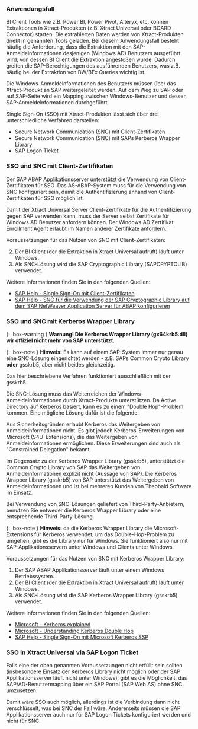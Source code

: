 
### Anwendungsfall

BI Client Tools wie z.B. Power BI, Power Pivot, Alteryx, etc. können Extraktionen in Xtract-Produkten (z.B. Xtract Universal oder BOARD Connector) starten. Die extrahierten Daten werden von Xtract-Produkten direkt in genannten Tools geladen.
Bei diesem Anwendungsfall besteht häufig die Anforderung, dass die Extraktion mit den SAP-Anmeldeinformationen desjenigen (Windows AD) Benutzers ausgeführt wird, von dessen BI Client die Extraktion angestoßen wurde. Dadurch greifen die SAP-Berechtigungen des ausführenden Benutzers, was z.B. häufig bei der Extraktion von BW/BEx Queries wichtig ist.

Die Windows-Anmeldeinformationen des Benutzers müssen über das Xtract-Produkt an SAP weitergeleitet werden. Auf dem Weg zu SAP oder auf SAP-Seite wird ein Mapping zwischen Windows-Benutzer und dessen SAP-Anmeldeinformationen durchgeführt.

Single Sign-On (SSO) mit Xtract-Produkten lässt sich über drei unterschiedliche Verfahren darstellen:

- Secure Network Communication (SNC) mit Client-Zertifikaten
- Secure Network Communication (SNC) mit SAPs Kerberos Wrapper Library
- SAP Logon Ticket

### SSO und SNC mit Client-Zertifikaten

Der SAP ABAP Applikationsserver unterstützt die Verwendung von Client-Zertifikaten für SSO.
Das AS-ABAP-System muss für die Verwendung von SNC konfiguriert sein, damit die Authentifizierung anhand von Client-Zertifikaten für SSO möglich ist.

Damit der Xtract Universal Server Client-Zertifikate für die Authentifizierung gegen SAP verwenden kann, muss der Server selbst Zertifikate für Windows AD Benutzer anfordern können.
Der Windows AD Zertifikat Enrollment Agent erlaubt im Namen anderer Zertifikate anfordern.

Voraussetzungen für das Nutzen von SNC mit Client-Zertifikaten:

2. Der BI Client (der die Extraktion in  Xtract Universal aufruft) läuft unter Windows. 
3. Als SNC-Lösung wird die SAP Cryptographic Library (SAPCRYPTOLIB) verwendet.

Weitere Informationen finden Sie in den folgenden Quellen:
- [SAP Help - Single Sign-On mit Client-Zertifikaten](https://help.sap.com/products/SAP_NETWEAVER_750/e815bb97839a4d83be6c4fca48ee5777/4e1262e31e3d2287e10000000a15822b.html?version=7.5.17) 
- [SAP Help - SNC für die Verwendung der SAP Cryptographic Library auf dem SAP NetWeaver Application Server für ABAP konfigurieren](https://help.sap.com/viewer/e73bba71770e4c0ca5fb2a3c17e8e229/7.40.16/de-DE/7c3f443c8c06702ee10000000a11405a.html)


### SSO und SNC mit Kerberos Wrapper Library

{: .box-warning }
**Warnung! Die Kerberos Wrapper Library (gx64krb5.dll) wir offiziel nicht mehr von SAP unterstützt.**

{: .box-note }
**Hinweis:** Es kann auf einem SAP-System immer nur genau eine SNC-Lösung eingerichtet werden - z.B. SAPs Common Crypto Library **oder** gsskrb5, aber nicht beides gleichzeitig.

Das hier beschriebene Verfahren funktioniert ausschließlich mit der gsskrb5. 

Die SNC-Lösung muss das Weiterreichen der Windows-Anmeldeinformationen durch Xtract-Produkte unterstützen. 
Da Active Directory auf Kerberos basiert, kann es zu einem "Double Hop"-Problem kommen. Eine mögliche Lösung dafür ist die folgende: <br>

Aus Sicherheitsgründen erlaubt Kerberos das Weitergeben von Anmeldeinformationen nicht. Es gibt jedoch Kerberos-Erweiterungen von Microsoft (S4U-Extensions), die das Weitergeben von Anmeldeinformationen ermöglichen. Diese Erweiterungen sind auch als "Constrained Delegation" bekannt.

Im Gegensatz zu der Kerberos Wrapper Library (gsskrb5), unterstützt die Common Crypto Library von SAP das Weitergeben von Anmeldeinformationen explizit nicht (Aussage von SAP). Die Kerberos Wrapper Library (gsskrb5) von SAP unterstützt das Weitergeben von Anmeldeinformationen und ist bei mehreren Kunden von Theobald Software im Einsatz. 

Bei Verwendung von SNC-Lösungen geliefert von Third-Party-Anbietern, benutzen Sie entweder die Kerberos Wrapper Library oder eine entsprechende Third-Party-Lösung.

{: .box-note }
**Hinweis:** da die Kerberos Wrapper Library die Microsoft-Extensions für Kerberos verwendet, um das Double-Hop-Problem zu umgehen, gibt es die Library nur für Windows. Sie funktioniert also nur mit SAP-Applikationsservern unter Windows und Clients unter Windows.


Voraussetzungen für das Nutzen von SNC mit Kerberos Wrapper Library:

1. Der SAP ABAP Applikationsserver läuft unter einem Windows Betriebssystem. 
2. Der BI Client (der die Extraktion in  Xtract Universal aufruft) läuft unter Windows.
3. Als SNC-Lösung wird die SAP Kerberos Wrapper Library (gsskrb5) verwendet.

Weitere Informationen finden Sie in den folgenden Quellen:
- [Microsoft - Kerberos explained](https://docs.microsoft.com/en-us/previous-versions/windows/it-pro/windows-2000-server/bb742516(v=technet.10))
- [Microsoft - Understanding Kerberos Double Hop](https://blogs.technet.microsoft.com/askds/2008/06/13/understanding-kerberos-double-hop/)
- [SAP Help - Single Sign-On mit Microsoft Kerberos SSP](https://help.sap.com/viewer/e815bb97839a4d83be6c4fca48ee5777/7.5.9/DE-DE/440ebf6c9b2b0d1ae10000000a114a6b.html)





### SSO in Xtract Universal via SAP Logon Ticket

Falls eine der oben genannten Voraussetzungen nicht erfüllt sein sollten (insbesondere Einsatz der Kerberos Library nicht möglich oder der SAP Applikationsserver läuft nicht unter Windows), gibt es die Möglichkeit, das SAP/AD-Benutzermapping über ein SAP Portal (SAP Web AS) ohne SNC umzusetzen.

Damit wäre SSO auch möglich, allerdings ist die Verbindung dann nicht verschlüsselt, was bei SNC der Fall wäre. Andererseits müssen die SAP Applikationsserver auch nur für SAP Logon Tickets konfiguriert werden und nicht für SNC.
 